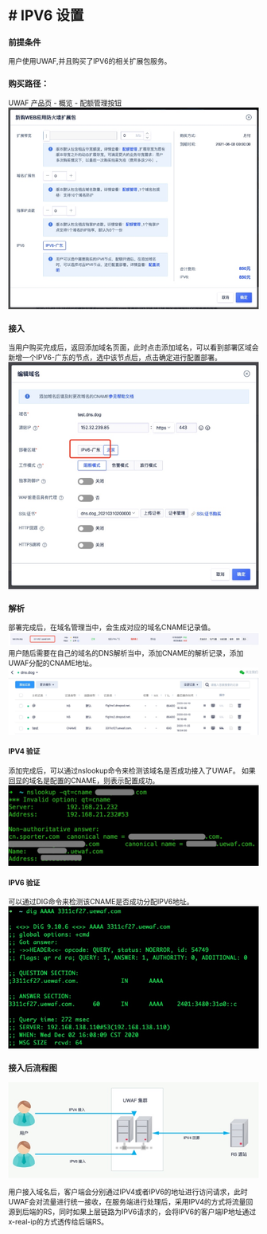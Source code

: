 # #  IPV6 设置
### 前提条件
用户使用UWAF,并且购买了IPV6的相关扩展包服务。
### 购买路径：
UWAF 产品页 - 概览 - 配额管理按钮
![](/images/16068958918172.jpg)

### 接入
当用户购买完成后，返回添加域名页面，此时点击添加域名，可以看到部署区域会新增一个IPV6-广东的节点，选中该节点后，点击确定进行配置部署。
![](/images/16068956662935.jpg)
### 解析
部署完成后，在域名管理当中，会生成对应的域名CNAME记录值。
![](/images/16068959945030.jpg)
用户随后需要在自己的域名的DNS解析当中，添加CNAME的解析记录，添加UWAF分配的CNAME地址。
![](/images/16062914733087.jpg)
#### IPV4 验证
添加完成后，可以通过nslookup命令来检测该域名是否成功接入了UWAF。
如果回显的域名是配置的CNAME，则表示配置成功。
![](/images/15970493399116.jpg)
#### IPV6 验证
可以通过DIG命令来检测该CNAME是否成功分配IPV6地址。
![](/images/16068965068634.jpg)

### 接入后流程图
![](/images/16068945686861.jpg)

用户接入域名后，客户端会分别通过IPV4或者IPV6的地址进行访问请求，此时UWAF会对流量进行统一接收，在服务端进行处理后，采用IPV4的方式将流量回源到后端的RS，同时如果上层链路为IPV6请求的，会将IPV6的客户端IP地址通过x-real-ip的方式透传给后端RS。
